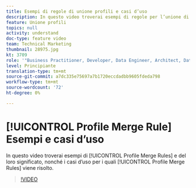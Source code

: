 ```yaml
---
title: Esempi di regole di unione profili e casi d’uso
description: In questo video troverai esempi di regole per l’unione di profili e loro significato, nonché i casi d’uso per i quali le regole per l’unione di profili risolvono .
feature: Unione profili
topics: null
activity: understand
doc-type: feature video
team: Technical Marketing
thumbnail: 28975.jpg
kt: 3709
role: '"Business Practitioner, Developer, Data Engineer, Architect, Data Architect, Administrator, Leader"'
level: Principiante
translation-type: tm+mt
source-git-commit: a7dc335e75697a7b1720eccdadbb9605fdeda798
workflow-type: tm+mt
source-wordcount: '72'
ht-degree: 0%

---
```



# [!UICONTROL Profile Merge Rule] Esempi e casi d’uso

In questo video troverai esempi di [!UICONTROL Profile Merge Rules] e del loro significato, nonché i casi d’uso per i quali [!UICONTROL Profile Merge Rules] viene risolto.

>[!VIDEO](https://video.tv.adobe.com/v/28975/?quality=12)
